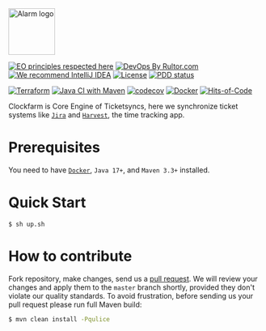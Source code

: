 <img alt="Alarm logo" src="alarm.svg" width="92px"/>

[![EO principles respected here](https://www.elegantobjects.org/badge.svg)](https://www.elegantobjects.org)
[![DevOps By Rultor.com](https://www.rultor.com/b/yegor256/rultor)](https://www.rultor.com/p/yegor256/rultor)
[![We recommend IntelliJ IDEA](https://www.elegantobjects.org/intellij-idea.svg)](https://www.jetbrains.com/idea/)
[![License](https://img.shields.io/badge/license-MIT-green.svg)](https://github.com/ticketsyncs/clockfarm/blob/master/LICENSE)
[![PDD status](http://www.0pdd.com/svg?name=ticketsyncs/clockfarm)](http://www.0pdd.com/p?name=ticketsyncs/clockfarm)

[![Terraform](https://github.com/ticketsyncs/clockfarm/actions/workflows/terraform.yml/badge.svg)](https://github.com/ticketsyncs/clockfarm/actions/workflows/terraform.yml)
[![Java CI with Maven](https://github.com/ticketsyncs/clockfarm/actions/workflows/maven.yml/badge.svg)](https://github.com/ticketsyncs/clockfarm/actions/workflows/maven.yml)
[![codecov](https://codecov.io/github/ticketsyncs/clockfarm/branch/master/graph/badge.svg?token=H0DGTD88KX)](https://codecov.io/github/ticketsyncs/clockfarm)
[![Docker](https://img.shields.io/docker/v/abialiauski/ticketsyncs-clockfarm/latest)](https://hub.docker.com/repository/docker/abialiauski/ticketsyncs-clockfarm/general)
[![Hits-of-Code](https://hitsofcode.com/github/ticketsyncs/clockfarm)](https://hitsofcode.com/view/github/ticketsyncs/clockfarm)


Clockfarm is Core Engine of Ticketsyncs, here we synchronize ticket systems like [```Jira```](https://www.atlassian.com/software/jira) and [```Harvest```](https://www.getharvest.com), the time tracking app.

# Prerequisites

You need to have [```Docker```](https://www.docker.com), ```Java 17+```, and ```Maven 3.3+``` installed.

# Quick Start

```shell
$ sh up.sh
```

# How to contribute
Fork repository, make changes, send us a [pull request](https://www.yegor256.com/2014/04/15/github-guidelines.html).
We will review your changes and apply them to the `master` branch shortly,
provided they don't violate our quality standards. To avoid frustration,
before sending us your pull request please run full Maven build:

```bash
$ mvn clean install -Pqulice
```
